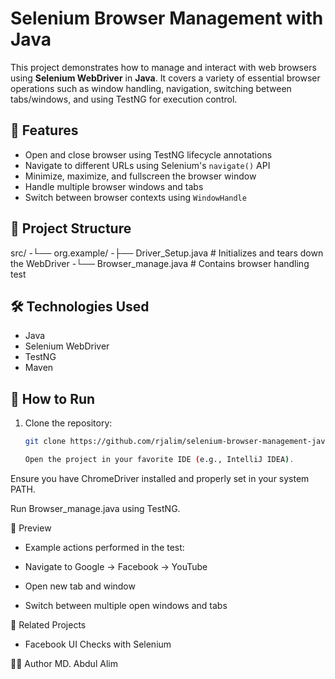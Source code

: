 # Selenium Browser Management with Java

This project demonstrates how to manage and interact with web browsers using **Selenium WebDriver** in **Java**. It covers a variety of essential browser operations such as window handling, navigation, switching between tabs/windows, and using TestNG for execution control.

## 🚀 Features

- Open and close browser using TestNG lifecycle annotations
- Navigate to different URLs using Selenium's `navigate()` API
- Minimize, maximize, and fullscreen the browser window
- Handle multiple browser windows and tabs
- Switch between browser contexts using `WindowHandle`

## 📂 Project Structure

src/
-└── org.example/
-├── Driver_Setup.java # Initializes and tears down the WebDriver
-└── Browser_manage.java # Contains browser handling test

## 🛠️ Technologies Used

- Java
- Selenium WebDriver
- TestNG
- Maven

## 🧪 How to Run

1. Clone the repository:
   ```bash
   git clone https://github.com/rjalim/selenium-browser-management-java.git

   Open the project in your favorite IDE (e.g., IntelliJ IDEA).

Ensure you have ChromeDriver installed and properly set in your system PATH.

Run Browser_manage.java using TestNG.

📸 Preview
- Example actions performed in the test:

- Navigate to Google → Facebook → YouTube

- Open new tab and window

- Switch between multiple open windows and tabs

🔗 Related Projects
- Facebook UI Checks with Selenium

👨‍💻 Author
MD. Abdul Alim
